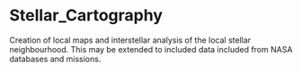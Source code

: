 # Stellar_Cartography
Creation of local maps and interstellar analysis of the local stellar neighbourhood. This may be extended to included data included from NASA databases and missions.
